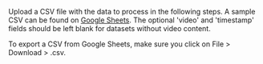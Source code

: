 Upload a CSV file with the data to process in the following steps. A sample CSV can be found on [Google Sheets](https://docs.google.com/spreadsheets/d/1k8L1M9Ptxz_fBlZlGe0f-X4wCRIfmmRrISLy3c5EqUk/edit#gid=0). The optional 'video' and 'timestamp' fields should be left blank for datasets without video content.

To export a CSV from Google Sheets, make sure you click on File > Download > .csv.
